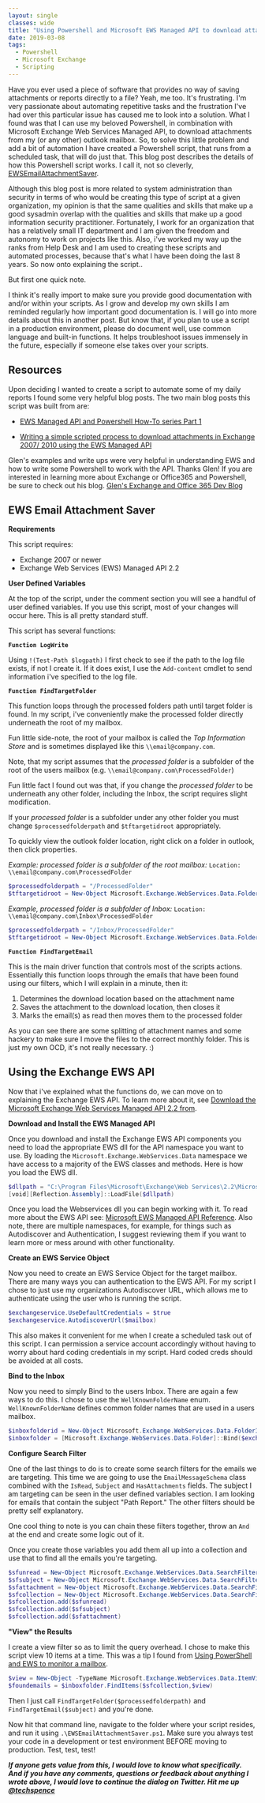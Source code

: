 ```yaml
---
layout: single
classes: wide
title: "Using Powershell and Microsoft EWS Managed API to download attachments in Exchange 2016"
date: 2019-03-08
tags:
  - Powershell
  - Microsoft Exchange
  - Scripting
---
```

Have you ever used a piece of software that provides no way of saving attachments or reports directly to a file? Yeah, me too. It's frustrating. I'm very passionate about automating repetitive tasks and the frustration I've had over this particular issue has caused me to look into a solution. What I found was that I can use my beloved Powershell, in combination with Microsoft Exchange Web Services Managed API, to download attachments from my (or any other) outlook mailbox. So, to solve this little problem and add a bit of automation I have created a Powershell script, that runs from a scheduled task, that will do just that. This blog post describes the details of how this Powershell script works. I call it, not so cleverly, [EWSEmailAttachmentSaver](https://github.com/techspence/EWSEmailAttachmentSaver).

Although this blog post is more related to system administration than security in terms of who would be creating this type of script at a given organization, my opinion is that the same qualities and skills that make up a good sysadmin overlap with the qualities and skills that make up a good information security practitioner. Fortunately, I work for an organization that has a relatively small IT department and I am given the freedom and autonomy to work on projects like this. Also, i've worked my way up the ranks from Help Desk and I am used to creating these scripts and automated processes, because that's what I have been doing the last 8 years. So now onto explaining the script..

But first one quick note.

I think it's really import to make sure you provide good documentation with and/or within your scripts. As I grow and develop my own skills I am reminded regularly how important good documentation is. I will go into more details about this in another post. But know that, if you plan to use a script in a production environment, please do document well, use common language and built-in functions. It helps troubleshoot issues immensely in the future, especially if someone else takes over your scripts.

## Resources
Upon deciding I wanted to create a script to automate some of my daily reports I found some very helpful blog posts. The two main blog posts this script was built from are:
- [EWS Managed API and Powershell How-To series Part 1](https://gsexdev.blogspot.com/2012/01/ews-managed-api-and-powershell-how-to.html)

- [Writing a simple scripted process to download attachments in Exchange 2007/ 2010 using the EWS Managed API](https://gsexdev.blogspot.com/2010/01/writing-simple-scripted-process-to.html)

Glen's examples and write ups were very helpful in understanding EWS and how to write some Powershell to work with the API. Thanks Glen! If you are interested in learning more about Exchange or Office365 and Powershell, be sure to check out his blog. [Glen's Exchange and Office 365 Dev Blog](https://gsexdev.blogspot.com)

## EWS Email Attachment Saver

**Requirements**

This script requires:
- Exchange 2007 or newer
- Exchange Web Services (EWS) Managed API 2.2


**User Defined Variables**

At the top of the script, under the comment section you will see a handful of user defined variables. If you use this script, most of your changes will occur here. This is all pretty standard stuff.

This script has several functions:


**`Function LogWrite`**

Using `!(Test-Path $logpath)` I first check to see if the path to the log file exists, if not I create it. If it does exist, I use the `Add-content` cmdlet to send information i've specified to the log file.


**`Function FindTargetFolder`**

This function loops through the processed folders path until target folder is found. In my script, i've conveniently make the processed folder directly underneath the root of my mailbox.

Fun little side-note, the root of your mailbox is called the _Top Information Store_ and is sometimes displayed like this `\\email@company.com`.

Note, that my script assumes that the _processed folder_ is a subfolder of the root of the users mailbox (e.g. `\\email@company.com\ProcessedFolder`)

Fun little fact I found out was that, if you change the _processed folder_ to be underneath any other folder, including the Inbox, the script requires slight modification.

If your _processed folder_ is a subfolder under any other folder you must change `$processedfolderpath` and `$tftargetidroot` appropriately.

To quickly view the outlook folder location, right click on a folder in outlook, then click properties.

_Example: processed folder is a subfolder of the root mailbox:_ `Location: \\email@company.com\ProcessedFolder`

```Powershell
$processedfolderpath = "/ProcessedFolder"
$tftargetidroot = New-Object Microsoft.Exchange.WebServices.Data.FolderId([Microsoft.Exchange.WebServices.Data.WellKnownFolderName]::MsgFolderRoot,$mailbox)
```
_Example, processed folder is a subfolder of Inbox:_ `Location: \\email@company.com\Inbox\ProcessedFolder`

```Powershell    
$processedfolderpath = "/Inbox/ProcessedFolder"
$tftargetidroot = New-Object Microsoft.Exchange.WebServices.Data.FolderId([Microsoft.Exchange.WebServices.Data.WellKnownFolderName]::Inbox,$processedfolderpath)
```

**`Function FindTargetEmail`**

This is the main driver function that controls most of the scripts actions. Essentially this function loops through the emails that have been found using our filters, which I will explain in a minute, then it:
1. Determines the download location based on the attachment name
2. Saves the attachment to the download location, then closes it
3. Marks the email(s) as read then moves them to the processed folder

As you can see there are some splitting of attachment names and some hackery to make sure I move the files to the correct monthly folder. This is just my own OCD, it's not really necessary. :)


## Using the Exchange EWS API

Now that i've explained what the functions do, we can move on to explaining the Exchange EWS API. To learn more about it, see [Download the Microsoft Exchange Web Services Managed API 2.2 from](http://www.microsoft.com/en-us/download/details.aspx?id=42951).


**Download and Install the EWS Managed API**

Once you download and install the Exchange EWS API components you need to load the appropriate EWS dll for the API namespace you want to use. By loading the `Microsoft.Exchange.WebServices.Data` namespace we have access to a majority of the EWS classes and methods. Here is how you load the EWS dll.

```Powershell
$dllpath = "C:\Program Files\Microsoft\Exchange\Web Services\2.2\Microsoft.Exchange.WebServices.dll"
[void][Reflection.Assembly]::LoadFile($dllpath)
```

Once you load the Webservices dll you can begin working with it. To read more about the EWS API see: [Microsoft EWS Managed API Reference](http://msdn.microsoft.com/en-us/library/jj220535(v=exchg.80).aspx). Also note, there are multiple namespaces, for example, for things such as Autodiscover and Authentication, I suggest reviewing them if you want to learn more or mess around with other functionality.


**Create an EWS Service Object**

Now you need to create an EWS Service Object for the target mailbox. There are many ways you can authentication to the EWS API. For my script I chose to just use my organizations Autodiscover URL, which allows me to authenticate using the user who is running the script.

```Powershell
$exchangeservice.UseDefaultCredentials = $true
$exchangeservice.AutodiscoverUrl($mailbox)
```
This also makes it convenient for me when I create a scheduled task out of this script. I can permission a service account accordingly without having to worry about hard coding credentials in my script. Hard coded creds should be avoided at all costs.


**Bind to the Inbox**

Now you need to simply Bind to the users Inbox. There are again a few ways to do this. I chose to use the `WellKnownFolderName` enum. `WellKnownFolderName` defines common folder names that are used in a users mailbox.

```Powershell
$inboxfolderid = New-Object Microsoft.Exchange.WebServices.Data.FolderId([Microsoft.Exchange.WebServices.Data.WellKnownFolderName]::Inbox,$mailbox)
$inboxfolder = [Microsoft.Exchange.WebServices.Data.Folder]::Bind($exchangeservice,$inboxfolderid)
```


**Configure Search Filter**

One of the last things to do is to create some search filters for the emails we are targeting. This time we are going to use the `EmailMessageSchema` class combined with the `IsRead`, `Subject` and `HasAttachments` fields. The subject I am targeting can be seen in the user defined variables section. I am looking for emails that contain the subject "Path Report." The other filters should be pretty self explanatory.

One cool thing to note is you can chain these filters together, throw an `And` at the end and create some logic out of it.

Once you create those variables you add them all up into a collection and use that to find all the emails you're targeting.

```Powershell
$sfunread = New-Object Microsoft.Exchange.WebServices.Data.SearchFilter+IsEqualTo([Microsoft.Exchange.WebServices.Data.EmailMessageSchema]::IsRead, $false)
$sfsubject = New-Object Microsoft.Exchange.WebServices.Data.SearchFilter+ContainsSubstring ([Microsoft.Exchange.WebServices.Data.EmailMessageSchema]::Subject, $subjectfilter)
$sfattachment = New-Object Microsoft.Exchange.WebServices.Data.SearchFilter+IsEqualTo([Microsoft.Exchange.WebServices.Data.EmailMessageSchema]::HasAttachments, $true)
$sfcollection = New-Object Microsoft.Exchange.WebServices.Data.SearchFilter+SearchFilterCollection([Microsoft.Exchange.WebServices.Data.LogicalOperator]::And);
$sfcollection.add($sfunread)
$sfcollection.add($sfsubject)
$sfcollection.add($sfattachment)
```


**"View" the Results**

I create a view filter so as to limit the query overhead. I chose to make this script view 10 items at a time. This was a tip I found from [Using PowerShell and EWS to monitor a mailbox](https://seanonit.wordpress.com/2014/10/29/using-powershell-and-ews-to-monitor-a-mailbox/).

```Powershell
$view = New-Object -TypeName Microsoft.Exchange.WebServices.Data.ItemView -ArgumentList 10
$foundemails = $inboxfolder.FindItems($sfcollection,$view)
```

Then I just call `FindTargetFolder($processedfolderpath)` and `FindTargetEmail($subject)` and you're done.

Now hit that command line, navigate to the folder where your script resides, and run it using `.\EWSEmailAttachmentSaver.ps1`. Make sure you always test your code in a development or test environment BEFORE moving to production. Test, test, test!

***If anyone gets value from this, I would love to know what specifically. And if you have any comments, questions or feedback about anything I wrote above, I would love to continue the dialog on Twitter. Hit me up [@techspence](http://twitter.com/techspence)***